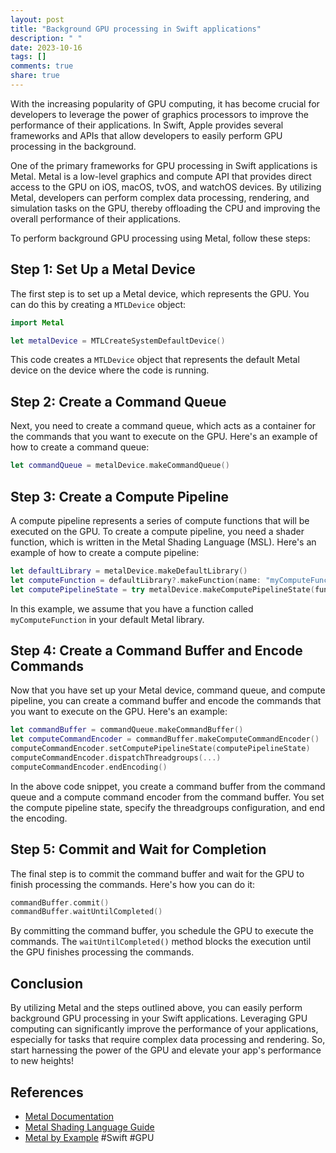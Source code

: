 ```yaml
---
layout: post
title: "Background GPU processing in Swift applications"
description: " "
date: 2023-10-16
tags: []
comments: true
share: true
---
```


With the increasing popularity of GPU computing, it has become crucial for developers to leverage the power of graphics processors to improve the performance of their applications. In Swift, Apple provides several frameworks and APIs that allow developers to easily perform GPU processing in the background.

One of the primary frameworks for GPU processing in Swift applications is Metal. Metal is a low-level graphics and compute API that provides direct access to the GPU on iOS, macOS, tvOS, and watchOS devices. By utilizing Metal, developers can perform complex data processing, rendering, and simulation tasks on the GPU, thereby offloading the CPU and improving the overall performance of their applications.

To perform background GPU processing using Metal, follow these steps:

## Step 1: Set Up a Metal Device

The first step is to set up a Metal device, which represents the GPU. You can do this by creating a `MTLDevice` object:

```swift
import Metal

let metalDevice = MTLCreateSystemDefaultDevice()
```

This code creates a `MTLDevice` object that represents the default Metal device on the device where the code is running.

## Step 2: Create a Command Queue

Next, you need to create a command queue, which acts as a container for the commands that you want to execute on the GPU. Here's an example of how to create a command queue:

```swift
let commandQueue = metalDevice.makeCommandQueue()
```

## Step 3: Create a Compute Pipeline

A compute pipeline represents a series of compute functions that will be executed on the GPU. To create a compute pipeline, you need a shader function, which is written in the Metal Shading Language (MSL). Here's an example of how to create a compute pipeline:

```swift
let defaultLibrary = metalDevice.makeDefaultLibrary()
let computeFunction = defaultLibrary?.makeFunction(name: "myComputeFunction")
let computePipelineState = try metalDevice.makeComputePipelineState(function: computeFunction!)
```

In this example, we assume that you have a function called `myComputeFunction` in your default Metal library.

## Step 4: Create a Command Buffer and Encode Commands

Now that you have set up your Metal device, command queue, and compute pipeline, you can create a command buffer and encode the commands that you want to execute on the GPU. Here's an example:

```swift
let commandBuffer = commandQueue.makeCommandBuffer()
let computeCommandEncoder = commandBuffer.makeComputeCommandEncoder()
computeCommandEncoder.setComputePipelineState(computePipelineState)
computeCommandEncoder.dispatchThreadgroups(...)
computeCommandEncoder.endEncoding()
```

In the above code snippet, you create a command buffer from the command queue and a compute command encoder from the command buffer. You set the compute pipeline state, specify the threadgroups configuration, and end the encoding.

## Step 5: Commit and Wait for Completion

The final step is to commit the command buffer and wait for the GPU to finish processing the commands. Here's how you can do it:

```swift
commandBuffer.commit()
commandBuffer.waitUntilCompleted()
```

By committing the command buffer, you schedule the GPU to execute the commands. The `waitUntilCompleted()` method blocks the execution until the GPU finishes processing the commands.

## Conclusion

By utilizing Metal and the steps outlined above, you can easily perform background GPU processing in your Swift applications. Leveraging GPU computing can significantly improve the performance of your applications, especially for tasks that require complex data processing and rendering. So, start harnessing the power of the GPU and elevate your app's performance to new heights!

## References
- [Metal Documentation](https://developer.apple.com/documentation/metal)
- [Metal Shading Language Guide](https://developer.apple.com/metal/Metal-Shading-Language-Guide.pdf)
- [Metal by Example](https://metalbyexample.com/) #Swift #GPU
